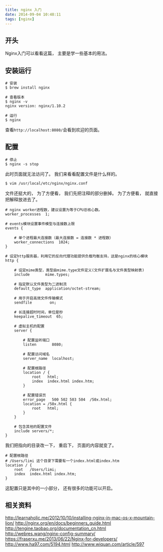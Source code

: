 ```yaml
---
title: nginx 入门
date: 2014-09-04 10:48:11
tags: [nginx]
---
```


## 开头
Nginx入门可以看看这篇，
主要是学一些基本的用法。

## 安装运行
```shell
# 安装
$ brew install nginx

# 查看版本
$ nginx -v
nginx version: nginx/1.10.2

# 运行
$ nginx
```

查看`http://localhost:8080/`会看到欢迎的页面。

## 配置
```shell
# 停止
$ nginx -s stop
```

此时页面就无法访问了。
我们来看看配置文件是什么样的。

```shell
$ vim /usr/local/etc/nginx/nginx.conf
```

文件还挺大的，
为了方便看，
我们先把注释的部分删掉。
为了方便看，
就直接把解释放进去了。

```shell
# nginx worker进程数，建议设置为等于CPU总核心数。
worker_processes  1;

# events模块设置事件模型与连接数上限
events {

    # 单个进程最大连接数（最大连接数 = 连接数 * 进程数）
    worker_connections  1024;
}

# 设定http服务器，利用它的反向代理功能提供负载均衡支持，这是nginx的核心模块
http {

    # 设定mime类型，类型由mime.type文件定义(文件扩展名与文件类型映射表)
    include       mime.types;

    # 指定默认文件类型为二进制流
    default_type  application/octet-stream;

    # 用于开启高效文件传输模式
    sendfile        on;

    # 长连接超时时间，单位是秒
    keepalive_timeout  65;

    # 虚拟主机的配置
    server {

        # 配置监听端口
        listen       8080;

        # 配置访问域名
        server_name  localhost;

        # 配置根路径
        location / {
            root   html;
            index  index.html index.htm;
        }

        # 配置错误页
        error_page   500 502 503 504  /50x.html;
        location = /50x.html {
            root   html;
        }
    }

    # 包含其他的配置文件
    include servers/*;
}
```

我们把指向的目录改一下，
重启下，
页面的内容就变了。

```shell
# 配置根路径
# /Users/limi 这个目录下需要有一个index.html或index.htm
location / {
    root   /Users/limi;
    index  index.html index.htm;
}
```

这配置只是其中的一小部分，
还有很多的功能可以开启。

## 相关资料
http://learnaholic.me/2012/10/10/installing-nginx-in-mac-os-x-mountain-lion/
http://nginx.org/en/docs/beginners_guide.html
http://tengine.taobao.org/documentation_cn.html
http://webres.wang/nginx-config-summary/
https://fraserxu.me/2013/06/22/Nginx-for-developers/
http://www.ha97.com/5194.html
http://www.wiquan.com/article/597

